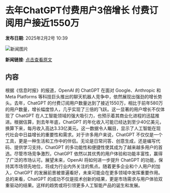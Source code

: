 # 去年ChatGPT付费用户3倍增长 付费订阅用户接近1550万

**发布日期**: 2025年2月2号 10:39

![新闻图片](https://pic.chinaz.com/picmap/202412271704357904_2.jpg)

**新闻链接**: [点击查看原文](https://www.aibase.com/zh/news/15043)

## 内容

根据《信息时报》的报道，OpenAI 的 ChatGPT 在面对 Google、Anthropic 和 Meta Platforms 等科技巨头推出的聊天机器人竞争中，依然展现出强劲的增长势头。去年，ChatGPT 的付费订阅用户数量达到了接近1550万，相比于前年580万的用户数量，增长幅度惊人，几乎实现了三倍的飞跃。这一显著的用户增长不仅体现了 ChatGPT 在人工智能领域的强大吸引力，也预示着其商业化进程的迅猛推进。根据估算，到去年年底，ChatGPT 的年化收入可能已经达到至少40亿美元，换算下来，每月收入高达3.33亿美元。这一数据令人瞩目，显示了人工智能在现代社会中日益增长的重要性和需求。对于许多用户来说，ChatGPT 不仅仅是一个工具，更是一种生活和工作中的伴侣。无论是日常问答、创意生成，还是编写代码、提供学习支持，ChatGPT 的多功能性和便捷性使其成为了越来越多用户的首选。尽管市场竞争激烈，ChatGPT 依然以其优秀的用户体验和功能丰富性，赢得了广泛的市场认可。展望未来，OpenAI 将如何进一步提升 ChatGPT 的功能，保持其市场领先地位，将成为行业内外关注的焦点。随着更多企业和个人用户的加入，ChatGPT 的发展前景被普遍看好，未来可能会在更多领域中发挥重要作用。总的来看，ChatGPT 的成功不仅是技术创新的结果，更是市场需求与用户体验双重驱动的结果。这样的趋势或将引领更多人工智能产品的诞生和发展。
